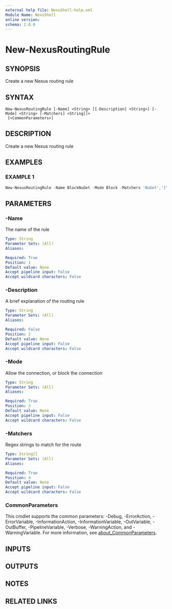 ```yaml
---
external help file: NexuShell-help.xml
Module Name: NexuShell
online version:
schema: 2.0.0
---
```


# New-NexusRoutingRule

## SYNOPSIS
Create a new Nexus routing rule

## SYNTAX

```
New-NexusRoutingRule [-Name] <String> [[-Description] <String>] [-Mode] <String> [-Matchers] <String[]>
 [<CommonParameters>]
```

## DESCRIPTION

Create a new Nexus routing rule

## EXAMPLES

### EXAMPLE 1

```powershell
New-NexusRoutingRule -Name BlockNuGet -Mode Block -Matchers 'NuGet','[\w]Nuget.+'
```

## PARAMETERS

### -Name

The name of the rule

```yaml
Type: String
Parameter Sets: (All)
Aliases:

Required: True
Position: 1
Default value: None
Accept pipeline input: False
Accept wildcard characters: False
```

### -Description

A brief explanation of the routing rule

```yaml
Type: String
Parameter Sets: (All)
Aliases:

Required: False
Position: 2
Default value: None
Accept pipeline input: False
Accept wildcard characters: False
```

### -Mode

Allow the connection, or block the connection

```yaml
Type: String
Parameter Sets: (All)
Aliases:

Required: True
Position: 3
Default value: None
Accept pipeline input: False
Accept wildcard characters: False
```

### -Matchers

Regex strings to match for the route

```yaml
Type: String[]
Parameter Sets: (All)
Aliases:

Required: True
Position: 4
Default value: None
Accept pipeline input: False
Accept wildcard characters: False
```

### CommonParameters

This cmdlet supports the common parameters: -Debug, -ErrorAction, -ErrorVariable, -InformationAction, -InformationVariable, -OutVariable, -OutBuffer, -PipelineVariable, -Verbose, -WarningAction, and -WarningVariable. For more information, see [about_CommonParameters](http://go.microsoft.com/fwlink/?LinkID=113216).

## INPUTS

## OUTPUTS

## NOTES

## RELATED LINKS
